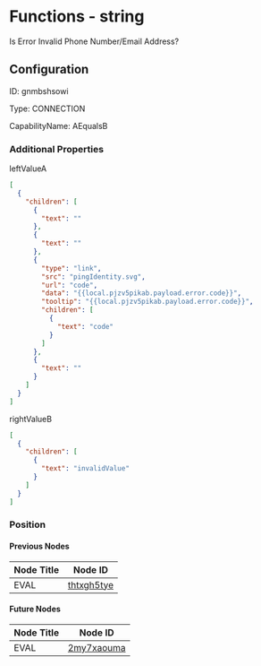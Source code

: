 # Functions - string 
Is Error Invalid Phone Number/Email Address?
## Configuration
ID:  gnmbshsowi

Type: CONNECTION 

CapabilityName: AEqualsB






### Additional Properties
leftValueA
```json 
[
  {
    "children": [
      {
        "text": ""
      },
      {
        "text": ""
      },
      {
        "type": "link",
        "src": "pingIdentity.svg",
        "url": "code",
        "data": "{{local.pjzv5pikab.payload.error.code}}",
        "tooltip": "{{local.pjzv5pikab.payload.error.code}}",
        "children": [
          {
            "text": "code"
          }
        ]
      },
      {
        "text": ""
      }
    ]
  }
]
```


rightValueB
```json 
[
  {
    "children": [
      {
        "text": "invalidValue"
      }
    ]
  }
]
```





### Position

#### Previous Nodes
| Node Title | Node ID |
| :------------- | ------------ |
| EVAL | [thtxgh5tye](./thtxgh5tye.md) | 
 
 #### Future Nodes
| Node Title | Node ID |
| :------------- | ------------ |
| EVAL |[2my7xaouma](./2my7xaouma.md) | 
